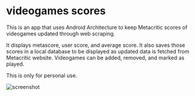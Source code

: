 # videogames scores

This is an app that uses Android Architecture to keep Metacritic scores of videogames updated through web scraping.

It displays metascore, user score, and average score.
It also saves those scores in a local database to be displayed as updated data is fetched from Metacritic website.
Videogames can be added, removed, and marked as played.

This is only for personal use.

![screenshot](https://github.com/hgabriel84/videogames-scores/blob/main/screenshots/screenshot.png)
